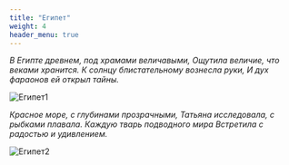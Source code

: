```yaml
---
title: "Египет"
weight: 4
header_menu: true
---
```



_В Египте древнем, под храмами величавыми,_
_Ощутила величие, что веками хранится._
_К солнцу блистательному вознесла руки,_
_И дух фараонов ей открыл тайны._

![Египет1](atm/static/images/IMG_20240801_142947_813.jpg)

_Красное море, с глубинами прозрачными,_
_Татьяна исследовала, с рыбками плавала._
_Каждую тварь подводного мира_
_Встретила с радостью и удивлением._

![Египет2](images/IMG_20240801_142947_820.jpg)
